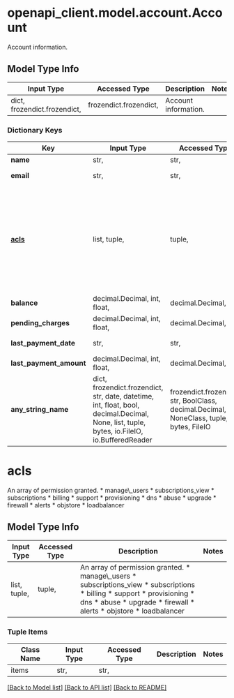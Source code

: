# openapi_client.model.account.Account

Account information.

## Model Type Info
Input Type | Accessed Type | Description | Notes
------------ | ------------- | ------------- | -------------
dict, frozendict.frozendict,  | frozendict.frozendict,  | Account information. | 

### Dictionary Keys
Key | Input Type | Accessed Type | Description | Notes
------------ | ------------- | ------------- | ------------- | -------------
**name** | str,  | str,  | Your user name. | [optional] 
**email** | str,  | str,  | Your email address. | [optional] 
**[acls](#acls)** | list, tuple,  | tuple,  | An array of permission granted. * manage\\_users * subscriptions_view * subscriptions * billing * support * provisioning * dns * abuse * upgrade * firewall * alerts * objstore * loadbalancer | [optional] 
**balance** | decimal.Decimal, int, float,  | decimal.Decimal,  | Your current account balance. | [optional] 
**pending_charges** | decimal.Decimal, int, float,  | decimal.Decimal,  | Unbilled charges for this month. | [optional] 
**last_payment_date** | str,  | str,  | Date of your last payment. | [optional] 
**last_payment_amount** | decimal.Decimal, int, float,  | decimal.Decimal,  | The amount of your last payment. | [optional] 
**any_string_name** | dict, frozendict.frozendict, str, date, datetime, int, float, bool, decimal.Decimal, None, list, tuple, bytes, io.FileIO, io.BufferedReader | frozendict.frozendict, str, BoolClass, decimal.Decimal, NoneClass, tuple, bytes, FileIO | any string name can be used but the value must be the correct type | [optional]

# acls

An array of permission granted. * manage\\_users * subscriptions_view * subscriptions * billing * support * provisioning * dns * abuse * upgrade * firewall * alerts * objstore * loadbalancer

## Model Type Info
Input Type | Accessed Type | Description | Notes
------------ | ------------- | ------------- | -------------
list, tuple,  | tuple,  | An array of permission granted. * manage\\_users * subscriptions_view * subscriptions * billing * support * provisioning * dns * abuse * upgrade * firewall * alerts * objstore * loadbalancer | 

### Tuple Items
Class Name | Input Type | Accessed Type | Description | Notes
------------- | ------------- | ------------- | ------------- | -------------
items | str,  | str,  |  | 

[[Back to Model list]](../../openapi-client/README.md#documentation-for-models) [[Back to API list]](../../openapi-client/README.md#documentation-for-api-endpoints) [[Back to README]](../../openapi-client/README.md)

